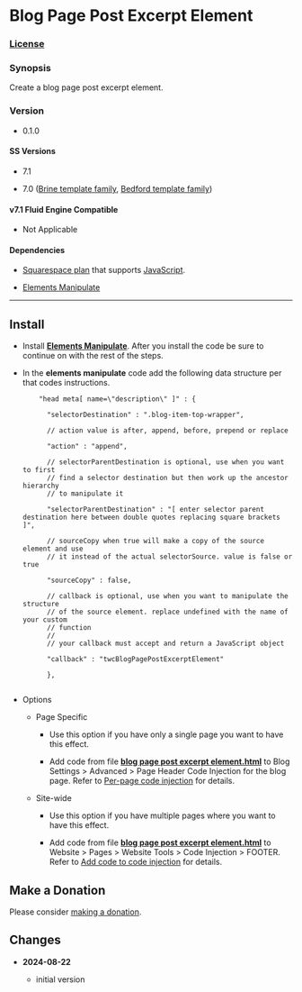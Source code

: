 # Blog Page Post Excerpt Element

### [License][1]

### Synopsis

Create a blog page post excerpt element.

### Version

  * 0.1.0

#### SS Versions

  * 7.1
  
  * 7.0 ([Brine template family][2], [Bedford template family][3])

#### v7.1 Fluid Engine Compatible

  * Not Applicable

#### Dependencies

  * [Squarespace plan][4] that supports [JavaScript][5].
  
  * [Elements Manipulate][6]

---

## Install

* Install **[Elements Manipulate][7]**. After you install the code be sure to
  continue on with the rest of the steps.
  
* In the **elements manipulate** code add the following data structure per that
  codes instructions.
  
  ```text
      "head meta[ name=\"description\" ]" : {
      
        "selectorDestination" : ".blog-item-top-wrapper",
        
        // action value is after, append, before, prepend or replace
        
        "action" : "append",
        
        // selectorParentDestination is optional, use when you want to first
        // find a selector destination but then work up the ancestor hierarchy
        // to manipulate it
        
        "selectorParentDestination" : "[ enter selector parent destination here between double quotes replacing square brackets ]",
        
        // sourceCopy when true will make a copy of the source element and use
        // it instead of the actual selectorSource. value is false or true
        
        "sourceCopy" : false,
        
        // callback is optional, use when you want to manipulate the structure
        // of the source element. replace undefined with the name of your custom
        // function
        //
        // your callback must accept and return a JavaScript object
        
        "callback" : "twcBlogPagePostExcerptElement"
        
        },
        
  ```
  
* Options

  * Page Specific
  
    * Use this option if you have only a single page you want to have this
      effect.
      
    * Add code from file **[blog page post excerpt element.html][8]** to Blog
      Settings > Advanced > Page Header Code Injection for the blog page. Refer
      to [Per-page code injection][9] for details.
      
  * Site-wide
  
    * Use this option if you have multiple pages where you want to have this
      effect.
      
    * Add code from file **[blog page post excerpt element.html][10]** to
      Website > Pages > Website Tools > Code Injection > FOOTER. Refer to [Add
      code to code injection][9] for details.
      
## Make a Donation

Please consider [making a donation][11].

## Changes

<!-- * **2023-05-31**

  * add ability to append and prepend to selector destination
  * bumped version to 0.2.0
  -->
* **2024-08-22**

  * initial version

[1]: https://github.com/tomsWebConsulting/twcsl/blob/main/LICENSE.txt#L1
[2]: https://support.squarespace.com/hc/en-us/articles/212512738-Brine-template-family
[3]: https://support.squarespace.com/hc/en-us/articles/205825968-Bedford-template-family
[4]: https://www.squarespace.com/pricing
[5]: https://en.wikipedia.org/wiki/JavaScript
[6]: https://github.com/tomsWebConsulting/twcsl/tree/main/Elements%20Manipulate
[7]: https://github.com/tomsWebConsulting/twcsl/tree/main/Elements%20Manipulate#elements-manipulate
[8]: blog%20page%20post%20excerpt%20element.html#L1
[9]: https://support.squarespace.com/hc/en-us/articles/205815908-Using-code-injection#toc-add-code-to-code-injection
[10]: https://support.squarespace.com/hc/en-us/articles/205815908-Using-code-injection#toc-add-code-to-code-injection
[11]: https://github.com/tomsWebConsulting/twcsl#make-a-donation
